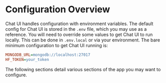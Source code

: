 # Configuration Overview


Chat UI handles configuration with environment variables. The default config for Chat UI is stored in the `.env` file, which you may use as a reference. You will need to override some values to get Chat UI to run locally. This can be done in `.env.local` or via your environment. The bare minimum configuration to get Chat UI running is:

```ini
MONGODB_URL=mongodb://localhost:27017
HF_TOKEN=your_token
```

The following sections detail various sections of the app you may want to configure.
